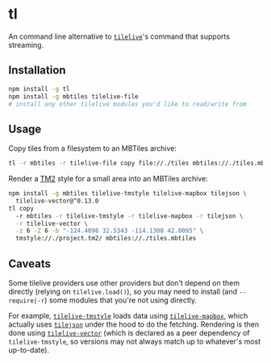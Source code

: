 # tl

An command line alternative to
[`tilelive`](https://github.com/mapbox/tilelive.js)'s command that supports
streaming.

## Installation

```bash
npm install -g tl
npm install -g mbtiles tilelive-file
# install any other tilelive modules you'd like to read/write from
```

## Usage

Copy tiles from a filesystem to an MBTiles archive:

```bash
tl -r mbtiles -r tilelive-file copy file://./tiles mbtiles://./tiles.mbtiles
```

Render a [TM2](https://github.com/mapbox/tm2) style for a small area into an
MBTiles archive:

```bash
npm install -g mbtiles tilelive-tmstyle tilelive-mapbox tilejson \
  tilelive-vector@^0.13.0
tl copy 
  -r mbtiles -r tilelive-tmstyle -r tilelive-mapbox -r tilejson \
  -r tilelive-vector \
  -z 6 -Z 6 -b "-124.4096 32.5343 -114.1308 42.0095" \
  tmstyle://./project.tm2/ mbtiles://./tiles.mbtiles
```

## Caveats

Some tilelive providers use other providers but don't depend on them directly
(relying on `tilelive.load()`), so you may need to install (and `--require|-r`)
some modules that you're not using directly.

For example, [`tilelive-tmstyle`](https://github.com/mojodna/tilelive-tmstyle)
loads data using
[`tilelive-mapbox`](https://github.com/mojodna/tilelive-mapbox), which actually
uses [`tilejson`](https://github.com/mapbox/node-tilejson) under the hood to do
the fetching. Rendering is then done using
[`tilelive-vector`](https://github.com/mapbox/tilelive-vector) (which is
declared as a peer dependency of `tilelive-tmstyle`, so versions may not always
match up to whatever's most up-to-date).
